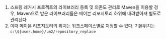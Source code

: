 1. 스프링 레거시 프로젝트의 라이브러리 등록 및 의존도 관리로 Maven을 이용할 경우, Maven으로 받은 라이브러리들은 메이븐 리포지토리 하위에 내려받아져 별도로 관리된다.
2. 이때 메이븐 리포지토리의 위치는 워크스페이스별로 지정할 수 있다. 기본위치는 `c:\${user.home}/.m2/repository_replace`